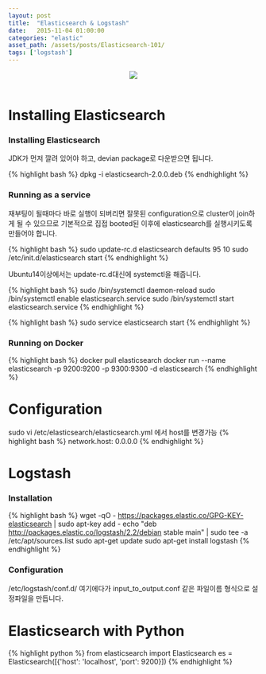 ```yaml
---
layout: post
title:  "Elasticsearch & Logstash"
date:   2015-11-04 01:00:00
categories: "elastic"
asset_path: /assets/posts/Elasticsearch-101/
tags: ['logstash']
---
```

<header>
    <img src="{{ page.asset_path }}logo-elastic.png" class="img-responsive img-rounded">
</header>

# Installing Elasticsearch

### Installing Elasticsearch

JDK가 먼저 깔려 있어야 하고, devian package로 다운받으면 됩니다.

{% highlight bash %}
dpkg -i elasticsearch-2.0.0.deb
{% endhighlight %}

### Running as a service

재부팅이 될때마다 바로 실행이 되버리면 잘못된 configuration으로 cluster이 join하게 될 수 있으므로 기본적으로 
집접 booted된 이후에 elasticsearch를 실행시키도록 만들어야 합니다.

{% highlight bash %}
sudo update-rc.d elasticsearch defaults 95 10
sudo /etc/init.d/elasticsearch start
{% endhighlight %}

Ubuntu14이상에서는 update-rc.d대신에 systemctl을 해줍니다.

{% highlight bash %}
sudo /bin/systemctl daemon-reload
sudo /bin/systemctl enable elasticsearch.service
sudo /bin/systemctl start elasticsearch.service
{% endhighlight %}

{% highlight bash %}
sudo service elasticsearch start
{% endhighlight %}

### Running on Docker

{% highlight bash %}
docker pull elasticsearch
docker run --name elasticsearch -p 9200:9200 -p 9300:9300 -d elasticsearch
{% endhighlight %}

# Configuration

sudo vi /etc/elasticsearch/elasticsearch.yml 에서 host를 변경가능
{% highlight bash %}
network.host: 0.0.0.0
{% endhighlight %}



# Logstash

### Installation

{% highlight bash %}
wget -qO - https://packages.elastic.co/GPG-KEY-elasticsearch | sudo apt-key add -
echo "deb http://packages.elastic.co/logstash/2.2/debian stable main" | sudo tee -a /etc/apt/sources.list
sudo apt-get update
sudo apt-get install logstash
{% endhighlight %}


### Configuration

/etc/logstash/conf.d/ 여기에다가 input_to_output.conf 같은 파일이름 형식으로 설정파일을 만듭니다.

# Elasticsearch with Python

{% highlight python %}
from elasticsearch import Elasticsearch
es = Elasticsearch([{'host': 'localhost', 'port': 9200}])
{% endhighlight %}







